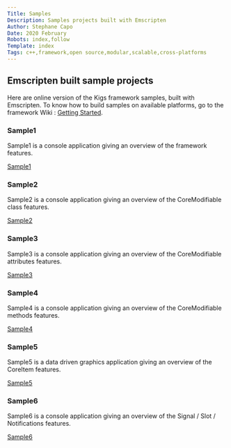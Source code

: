 ```yaml
---
Title: Samples 
Description: Samples projects built with Emscripten
Author: Stephane Capo
Date: 2020 February 
Robots: index,follow
Template: index
Tags: c++,framework,open source,modular,scalable,cross-platforms 
---
```


## Emscripten built sample projects 

Here are online version of the Kigs framework samples, built with Emscripten. 
To know how to build samples on available platforms, go to the framework Wiki : [Getting Started](https://github.com/assoria/kigs/wiki/Getting-Started).

### Sample1 

Sample1 is a console application giving an overview of the framework features.

[Sample1](/samplesHTML5/sample1/index.html)

### Sample2

Sample2 is a console application giving an overview of the CoreModifiable class features.

[Sample2](/samplesHTML5/sample2/index.html)

### Sample3 

Sample3 is a console application giving an overview of the CoreModifiable attributes features.

[Sample3](/samplesHTML5/sample3/index.html)

### Sample4 

Sample4 is a console application giving an overview of the CoreModifiable methods features.

[Sample4](/samplesHTML5/sample4/index.html)

### Sample5 

Sample5 is a data driven graphics application giving an overview of the CoreItem features.

[Sample5](/samplesHTML5/sample5/index.html)

### Sample6

Sample6 is a console application giving an overview of the Signal / Slot / Notifications features.

[Sample6](/samplesHTML5/sample6/index.html)